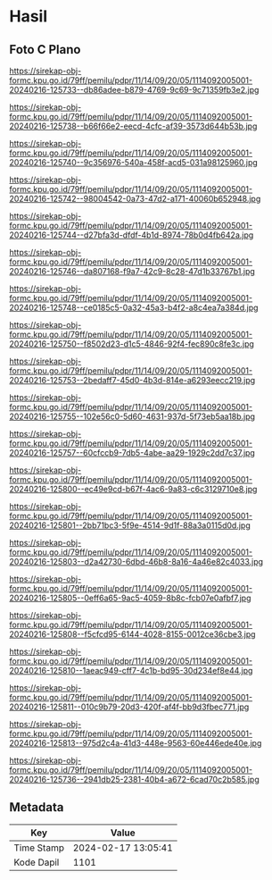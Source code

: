 # Hasil

## Foto C Plano

https://sirekap-obj-formc.kpu.go.id/79ff/pemilu/pdpr/11/14/09/20/05/1114092005001-20240216-125733--db86adee-b879-4769-9c69-9c71359fb3e2.jpg

https://sirekap-obj-formc.kpu.go.id/79ff/pemilu/pdpr/11/14/09/20/05/1114092005001-20240216-125738--b66f66e2-eecd-4cfc-af39-3573d644b53b.jpg

https://sirekap-obj-formc.kpu.go.id/79ff/pemilu/pdpr/11/14/09/20/05/1114092005001-20240216-125740--9c356976-540a-458f-acd5-031a98125960.jpg

https://sirekap-obj-formc.kpu.go.id/79ff/pemilu/pdpr/11/14/09/20/05/1114092005001-20240216-125742--98004542-0a73-47d2-a171-40060b652948.jpg

https://sirekap-obj-formc.kpu.go.id/79ff/pemilu/pdpr/11/14/09/20/05/1114092005001-20240216-125744--d27bfa3d-dfdf-4b1d-8974-78b0d4fb642a.jpg

https://sirekap-obj-formc.kpu.go.id/79ff/pemilu/pdpr/11/14/09/20/05/1114092005001-20240216-125746--da807168-f9a7-42c9-8c28-47d1b33767b1.jpg

https://sirekap-obj-formc.kpu.go.id/79ff/pemilu/pdpr/11/14/09/20/05/1114092005001-20240216-125748--ce0185c5-0a32-45a3-b4f2-a8c4ea7a384d.jpg

https://sirekap-obj-formc.kpu.go.id/79ff/pemilu/pdpr/11/14/09/20/05/1114092005001-20240216-125750--f8502d23-d1c5-4846-92f4-fec890c8fe3c.jpg

https://sirekap-obj-formc.kpu.go.id/79ff/pemilu/pdpr/11/14/09/20/05/1114092005001-20240216-125753--2bedaff7-45d0-4b3d-814e-a6293eecc219.jpg

https://sirekap-obj-formc.kpu.go.id/79ff/pemilu/pdpr/11/14/09/20/05/1114092005001-20240216-125755--102e56c0-5d60-4631-937d-5f73eb5aa18b.jpg

https://sirekap-obj-formc.kpu.go.id/79ff/pemilu/pdpr/11/14/09/20/05/1114092005001-20240216-125757--60cfccb9-7db5-4abe-aa29-1929c2dd7c37.jpg

https://sirekap-obj-formc.kpu.go.id/79ff/pemilu/pdpr/11/14/09/20/05/1114092005001-20240216-125800--ec49e9cd-b67f-4ac6-9a83-c6c3129710e8.jpg

https://sirekap-obj-formc.kpu.go.id/79ff/pemilu/pdpr/11/14/09/20/05/1114092005001-20240216-125801--2bb71bc3-5f9e-4514-9d1f-88a3a0115d0d.jpg

https://sirekap-obj-formc.kpu.go.id/79ff/pemilu/pdpr/11/14/09/20/05/1114092005001-20240216-125803--d2a42730-6dbd-46b8-8a16-4a46e82c4033.jpg

https://sirekap-obj-formc.kpu.go.id/79ff/pemilu/pdpr/11/14/09/20/05/1114092005001-20240216-125805--0eff6a65-9ac5-4059-8b8c-fcb07e0afbf7.jpg

https://sirekap-obj-formc.kpu.go.id/79ff/pemilu/pdpr/11/14/09/20/05/1114092005001-20240216-125808--f5cfcd95-6144-4028-8155-0012ce36cbe3.jpg

https://sirekap-obj-formc.kpu.go.id/79ff/pemilu/pdpr/11/14/09/20/05/1114092005001-20240216-125810--1aeac949-cff7-4c1b-bd95-30d234ef8e44.jpg

https://sirekap-obj-formc.kpu.go.id/79ff/pemilu/pdpr/11/14/09/20/05/1114092005001-20240216-125811--010c9b79-20d3-420f-af4f-bb9d3fbec771.jpg

https://sirekap-obj-formc.kpu.go.id/79ff/pemilu/pdpr/11/14/09/20/05/1114092005001-20240216-125813--975d2c4a-41d3-448e-9563-60e446ede40e.jpg

https://sirekap-obj-formc.kpu.go.id/79ff/pemilu/pdpr/11/14/09/20/05/1114092005001-20240216-125736--2941db25-2381-40b4-a672-6cad70c2b585.jpg


## Metadata

| Key        | Value               |
| ---------- | ------------------- |
| Time Stamp | 2024-02-17 13:05:41 |
| Kode Dapil | 1101                |



